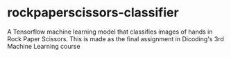 # rockpaperscissors-classifier
A Tensorflow machine learning model that classifies images of hands in Rock Paper Scissors. This is made as the final assignment in Dicoding's 3rd Machine Learning course
